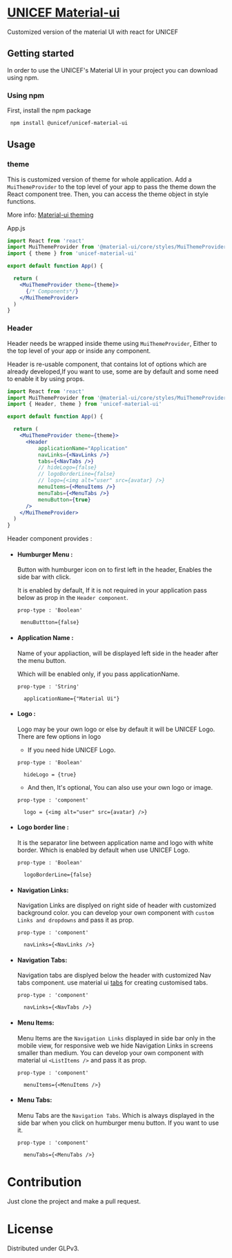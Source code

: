 # [UNICEF Material-ui](https://unicef.github.io/unicef-material-ui/)

Customized version of the material UI with react for UNICEF

## Getting started

In order to use the UNICEF's Material UI in your project you can download using npm.

### Using npm

First, install the npm package

```bash
 npm install @unicef/unicef-material-ui

```

## Usage

### theme

 This is customized version of theme for whole application. 
 Add a `MuiThemeProvider` to the top level of your app to pass the theme down the React component tree. Then, you can access the theme object in style functions.

 More info: <a href="https://material-ui.com/styles/advanced/#theming">Material-ui theming</a>

App.js

```jsx
import React from 'react'
import MuiThemeProvider from '@material-ui/core/styles/MuiThemeProvider'
import { theme } from 'unicef-material-ui'

export default function App() {

  return (
    <MuiThemeProvider theme={theme}>
      {/* Components*/}
    </MuiThemeProvider>
  )
}
```

### Header
Header needs be wrapped inside theme using `MuiThemeProvider`,
Either to the top level of your app or inside any component.

Header is re-usable component, that contains lot of options which are already developed,If you want to use, some are by default and some need to enable it by using props.

  ```jsx
  import React from 'react'
  import MuiThemeProvider from '@material-ui/core/styles/MuiThemeProvider'
  import { Header, theme } from 'unicef-material-ui'

  export default function App() {

    return (
      <MuiThemeProvider theme={theme}>
        <Header
            applicationName="Application"
            navLinks={<NavLinks />}
            tabs={<NavTabs />}
            // hideLogo={false}
            // logoBorderLine={false}
            // logo={<img alt="user" src={avatar} />}
            menuItems={<MenuItems />}
            menuTabs={<MenuTabs />}
            menuButton={true}
        />
      </MuiThemeProvider>
    )
  }
```

Header component provides : 
  * #### Humburger Menu : 
    Button with humburger icon on to first left in the header, Enables the side bar with click.

    It is enabled by default, If it is not required in your application pass below as prop in the `Header component`. 

     `prop-type : 'Boolean'`

     ```
      menuButtton={false}
     ```
  * #### Application Name : 
    Name of your appliaction, will be displayed left side in the header after the menu button. 

    Which will be enabled only, if you pass applicationName.

     `prop-type : 'String'`

     ```
       applicationName={"Material Ui"}
     ```
  
  * #### Logo : 
    Logo may be your own logo or else by default it will be UNICEF Logo.
     There are few options in logo
      * If you need hide UNICEF Logo.

    `prop-type : 'Boolean'`

     ```
       hideLogo = {true}
     ```

     * And then, It's optional, You can also use your own logo or image.

      `prop-type : 'component'`
       
      ```
        logo = {<img alt="user" src={avatar} />}
      ```
  * #### Logo border line : 
    It is the separator line between application name and logo with white border.
    Which is enabled by default when use UNICEF Logo.

     `prop-type : 'Boolean'`


       ```
         logoBorderLine={false}
       ```
  * #### Navigation Links: 
    Navigation Links are displyed on right side of header with customized background color.
      you can develop your own component with `custom Links and dropdowns` and pass it as prop.

    `prop-type : 'component'`
    
      ```
        navLinks={<NavLinks />}
      ```
  * #### Navigation Tabs: 
    Navigation tabs are displyed below the header with customized Nav tabs component.
    use material ui [tabs](https://material-ui.com/components/tabs/) for creating customised tabs.

    `prop-type : 'component'`
    
      ```
        navLinks={<NavTabs />}
      ```
   * #### Menu Items: 
     Menu Items are the `Navigation Links` displayed in side bar only in the mobile view, for responsive web we hide Navigation Links in      screens smaller than medium.
     You can develop your own component with material ui `<ListItems />` and pass it as prop.

      `prop-type : 'component'`
    
    
       ```
         menuItems={<MenuItems />}
       ```
    
   * #### Menu Tabs: 
     Menu Tabs are the `Navigation Tabs`. Which is always displayed in the side bar when you click on humburger menu button.
     If you want to use it.

     `prop-type : 'component'`
    
      ```
        menuTabs={<MenuTabs />}
      ```

# Contribution

Just clone the project and make a pull request.

# License

Distributed under GLPv3.
